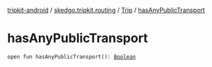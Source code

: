 [tripkit-android](../../index.md) / [skedgo.tripkit.routing](../index.md) / [Trip](index.md) / [hasAnyPublicTransport](./has-any-public-transport.md)

# hasAnyPublicTransport

`open fun hasAnyPublicTransport(): `[`Boolean`](https://kotlinlang.org/api/latest/jvm/stdlib/kotlin/-boolean/index.html)